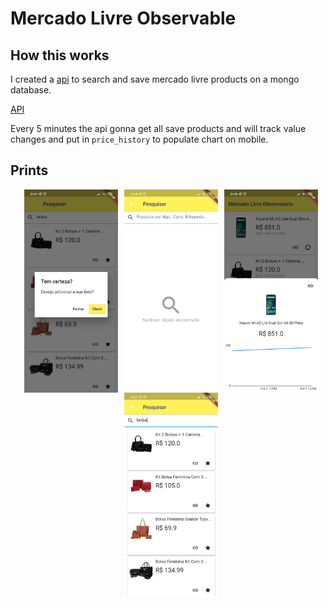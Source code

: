 # Mercado Livre Observable

## How this works

I created a [api](https://github.com/raphaelkieling/mercado-livre-observable) to search and save mercado livre products on a mongo database.

[API](https://github.com/raphaelkieling/mercado-livre-observable)

Every 5 minutes the api gonna get all save products and will track value changes and put in `price_history` to populate chart on mobile.

## Prints

<div style="display: flex; justify-content: center; align-items: center; flex-wrap: wrap;">
    <img src="./prints/modal.jpeg" width="150px" style="margin-left: 10px;">
    <img src="./prints/empty_products_search.jpeg" width="150px" style="margin-left: 10px;">
    <img src="./prints/modal_product.jpeg" width="150px" style="margin-left: 10px;">
    <img src="./prints/products_search.jpeg" width="150px" style="margin-left: 10px;">
</div>
